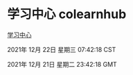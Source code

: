 # 学习中心 colearnhub
[学习中心](http://59.174.25.102:56308/colearnhub/)

2021年 12月 22日 星期三 07:42:18 CST

2021年 12月 21日 星期二 23:42:18 GMT

